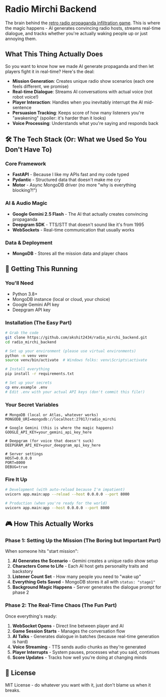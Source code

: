 # Radio Mirchi Backend

The brain behind the [retro radio propaganda infiltration game](https://github.com/akshit2434/radio_mirchi). This is where the magic happens - AI generates convincing radio hosts, streams real-time dialogue, and tracks whether you're actually waking people up or just annoying them.

##  What This Thing Actually Does

So you want to know how we made AI generate propaganda and then let players fight it in real-time? Here's the deal:

- **Mission Generation**: Creates unique radio show scenarios (each one feels different, we promise)
- **Real-time Dialogue**: Streams AI conversations with actual voice (not robot voice!)
- **Player Interaction**: Handles when you inevitably interrupt the AI mid-sentence
- **Persuasion Tracking**: Keeps score of how many listeners you're "awakening" (spoiler: it's harder than it looks)
- **Voice Processing**: Understands what you're saying and responds back

## 🛠️ The Tech Stack (Or: What we Used So You Don't Have To)

### Core Framework
- **FastAPI** - Because I like my APIs fast and my code typed
- **Pydantic** - Structured data that doesn't make me cry
- **Motor** - Async MongoDB driver (no more "why is everything blocking?!")

### AI & Audio Magic
- **Google Gemini 2.5 Flash** - The AI that actually creates convincing propaganda
- **Deepgram SDK** - TTS/STT that doesn't sound like it's from 1995
- **WebSockets** - Real-time communication that usually works

### Data & Deployment
- **MongoDB** - Stores all the mission data and player chaos

## 🚀 Getting This Running

### You'll Need
- Python 3.8+ 
- MongoDB instance (local or cloud, your choice)
- Google Gemini API key 
- Deepgram API key

### Installation (The Easy Part)
```bash
# Grab the code
git clone https://github.com/akshit2434/radio_mirchi_backend.git
cd radio_mirchi_backend

# Set up your environment (please use virtual environments)
python -m venv venv
source venv/bin/activate  # Windows folks: venv\Scripts\activate

# Install everything
pip install -r requirements.txt

# Set up your secrets
cp env.example .env
# Edit .env with your actual API keys (don't commit this file!)
```

### Your Secret Variables
```env
# MongoDB (local or Atlas, whatever works)
MONGODB_URI=mongodb://localhost:27017/radio_mirchi

# Google Gemini (this is where the magic happens)
GOOGLE_API_KEY=your_gemini_api_key_here

# Deepgram (for voice that doesn't suck)
DEEPGRAM_API_KEY=your_deepgram_api_key_here

# Server settings
HOST=0.0.0.0
PORT=8000
DEBUG=true
```

### Fire It Up
```bash
# Development (with auto-reload because I'm impatient)
uvicorn app.main:app --reload --host 0.0.0.0 --port 8000

# Production (when you're ready for the world)
uvicorn app.main:app --host 0.0.0.0 --port 8000
```

## 🎮 How This Actually Works

### Phase 1: Setting Up the Mission (The Boring but Important Part)
When someone hits "start mission":

1. **AI Generates the Scenario** - Gemini creates a unique radio show setup
2. **Characters Come to Life** - Each AI host gets personality traits and backstory
3. **Listener Count Set** - How many people you need to "wake up"
4. **Everything Gets Saved** - MongoDB stores it all with `status: "stage1"`
5. **Background Magic Happens** - Server generates the dialogue prompt for phase 2

### Phase 2: The Real-Time Chaos (The Fun Part)
Once everything's ready:

1. **WebSocket Opens** - Direct line between player and AI
2. **Game Session Starts** - Manages the conversation flow
3. **AI Talks** - Generates dialogue in batches (because real-time generation is hard)
4. **Voice Streaming** - TTS sends audio chunks as they're generated
5. **Player Interrupts** - System pauses, processes what you said, continues
6. **Score Updates** - Tracks how well you're doing at changing minds

## 📝 License
MIT License - do whatever you want with it, just don't blame us when it breaks.
